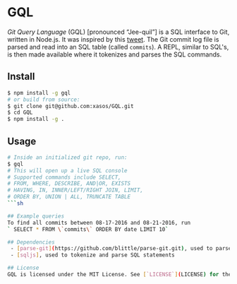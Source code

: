 # GQL
*Git Query Language* (GQL) [pronounced “Jee-quil”] is a SQL interface to Git, written in Node.js. It was inspired by this [tweet](https://twitter.com/clayallsopp/status/695377832369721344). The Git commit log file is parsed and read into an SQL table (called `commits`). A REPL, similar to SQL's, is then made available where it tokenizes and parses the SQL commands.

## Install 
```sh
$ npm install -g gql
# or build from source:
$ git clone git@github.com:xasos/GQL.git
$ cd GQL
$ npm install -g .
```

## Usage
```sh
# Inside an initialized git repo, run:
$ gql
# This will open up a live SQL console
# Supported commands include SELECT,
# FROM, WHERE, DESCRIBE, AND|OR, EXISTS
# HAVING, IN, INNER/LEFT/RIGHT JOIN, LIMIT,
# ORDER BY, UNION | ALL, TRUNCATE TABLE
```sh

## Example queries
To find all commits between 08-17-2016 and 08-21-2016, run
` SELECT * FROM \`commits\` ORDER BY date LIMIT 10`

## Dependencies
 - [parse-git](https://github.com/blittle/parse-git.git), used to parse Git log files
 - [sqljs], used to tokenize and parse SQL statements

## License
GQL is licensed under the MIT License. See [`LICENSE`](LICENSE) for the full license text.
